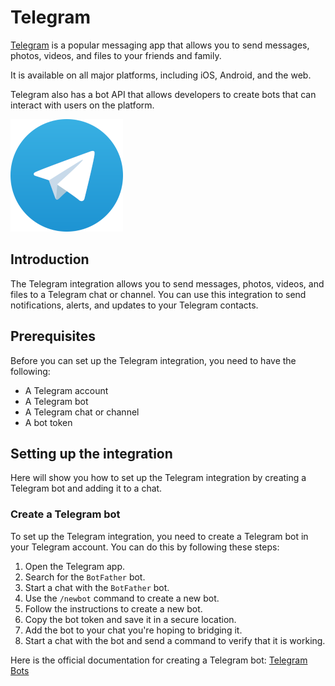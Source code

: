 # Telegram

[Telegram](https://telegram.org) is a popular messaging app that allows you to send messages, photos, videos, and files to your friends and family.

It is available on all major platforms, including iOS, Android, and the web.

Telegram also has a bot API that allows developers to create bots that can interact with users on the platform.

![Telegram](../statics/brands/Telegram.png)

## Introduction

The Telegram integration allows you to send messages, photos, videos, and files to a Telegram chat or channel.
You can use this integration to send notifications, alerts, and updates to your Telegram contacts.

## Prerequisites

Before you can set up the Telegram integration, you need to have the following:

- A Telegram account
- A Telegram bot
- A Telegram chat or channel
- A bot token

## Setting up the integration

Here will show you how to set up the Telegram integration by creating a Telegram bot and adding it to a chat.

### Create a Telegram bot

To set up the Telegram integration, you need to create a Telegram bot in your Telegram account.
You can do this by following these steps:

1. Open the Telegram app.
2. Search for the `BotFather` bot.
3. Start a chat with the `BotFather` bot.
4. Use the `/newbot` command to create a new bot.
5. Follow the instructions to create a new bot.
6. Copy the bot token and save it in a secure location.
7. Add the bot to your chat you're hoping to bridging it.
8. Start a chat with the bot and send a command to verify that it is working.

Here is the official documentation for creating a Telegram bot: [Telegram Bots](https://core.telegram.org/bots)
